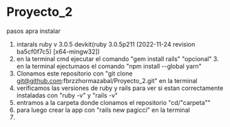 # Proyecto_2
pasos apra instalar
1. intarals ruby v 3.0.5 devkit(ruby 3.0.5p211 (2022-11-24 revision ba5cf0f7c5) [x64-mingw32])
2. en la terminal cmd ejecutar el comando "gem install rails"
"opcional" 3. en la terminal ejectumaos el comando "npm install --global yarn"
4. Clonamos este repositorio con "git clone git@github.com:fbrzzhormazabal/Proyecto_2.git" en la terminal
5. verificamos las versiones de ruby y rails para ver si estan correctamente instaladas con "ruby -v" y "rails -v"
6. entramos a la carpeta donde clonamos el repositorio "cd/"carpeta""
7. para luego crear la app con "rails new pagicci" en la terminal
8. 
